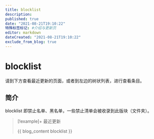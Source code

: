 ```yaml
---
title: blocklist
description:
published: true
date: "2021-08-21T19:10:22"
特殊标签标记: #介绍与更新页
editor: markdown
dateCreated: "2021-08-21T19:10:22"
exclude_from_blog: true
---
```


# blocklist

请到下方查看最近更新的页面，或者到左边的树状列表，进行查看条目。

## 简介

blocklist 即禁止名单、黑名单，一些禁止清单会被收录到此版块（文件夹）。

> [!example]+ 最近更新
>
> {{ blog_content blocklist }}
